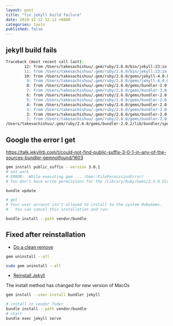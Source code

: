```yaml
---
layout: post
title: "fix jekyll build failure"
date: 2019-12-12 12:12 +0800
categories: tools
published: false
---
```


## jekyll build fails

```sh
Traceback (most recent call last):
        12: from /Users/takesachishuu/.gem/ruby/2.6.0/bin/jekyll:23:in `<main>'
        11: from /Users/takesachishuu/.gem/ruby/2.6.0/bin/jekyll:23:in `load'
        10: from /Users/takesachishuu/.gem/ruby/2.6.0/gems/jekyll-4.0.0/exe/jekyll:11:in `<top (required)>'
         9: from /Users/takesachishuu/.gem/ruby/2.6.0/gems/jekyll-4.0.0/lib/jekyll/plugin_manager.rb:52:in `require_from_bundler'
         8: from /Users/takesachishuu/.gem/ruby/2.6.0/gems/bundler-2.0.2/lib/bundler.rb:107:in `setup'
         7: from /Users/takesachishuu/.gem/ruby/2.6.0/gems/bundler-2.0.2/lib/bundler/runtime.rb:20:in `setup'
         6: from /Users/takesachishuu/.gem/ruby/2.6.0/gems/bundler-2.0.2/lib/bundler/runtime.rb:108:in `block in definition_method'
         5: from /Users/takesachishuu/.gem/ruby/2.6.0/gems/bundler-2.0.2/lib/bundler/definition.rb:226:in `requested_specs'
         4: from /Users/takesachishuu/.gem/ruby/2.6.0/gems/bundler-2.0.2/lib/bundler/definition.rb:237:in `specs_for'
         3: from /Users/takesachishuu/.gem/ruby/2.6.0/gems/bundler-2.0.2/lib/bundler/definition.rb:170:in `specs'
         2: from /Users/takesachishuu/.gem/ruby/2.6.0/gems/bundler-2.0.2/lib/bundler/spec_set.rb:81:in `materialize'
         1: from /Users/takesachishuu/.gem/ruby/2.6.0/gems/bundler-2.0.2/lib/bundler/spec_set.rb:81:in `map!'
/Users/takesachishuu/.gem/ruby/2.6.0/gems/bundler-2.0.2/lib/bundler/spec_set.rb:87:in `block in materialize': Could not find public_suffix-3.0.3 in any of the sources (Bundler::GemNotFound)
```

## Google the error I get

https://talk.jekyllrb.com/t/could-not-find-public-suffix-3-0-1-in-any-of-the-sources-bundler-gemnotfound/1603

```sh
gem install public_suffix --version 3.0.1
# not work
# ERROR:  While executing gem ... (Gem::FilePermissionError)
# You don't have write permissions for the /Library/Ruby/Gems/2.6.0 directory.

bundle update

# get
# Your user account isn't allowed to install to the system RubyGems.
#   You can cancel this installation and run:

bundle install --path vendor/bundle
```

## Fixed after reinstallation

- [Do a clean remove](https://stackoverflow.com/questions/53403684/how-to-start-over-with-a-clean-gems-install-for-jekyll)

```sh
gem uninstall --all

sudo gem uninstall --all
```

- [Reinstall Jekyll](https://jekyllrb.com/docs/installation/macos/)

The install method has changed for new version of MacOs

```sh
gem install --user-install bundler jekyll

# install in vendor foder
bundle install --path vendor/bundle
# start
bundle exec jekyll serve
```
